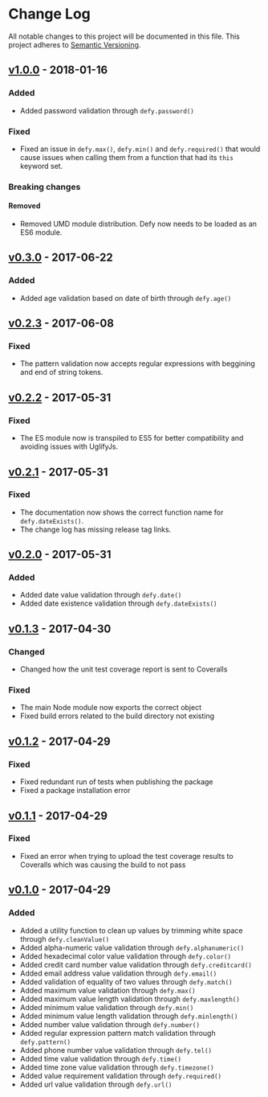 # Change Log

All notable changes to this project will be documented in this file.
This project adheres to [Semantic Versioning](http://semver.org/).


## [v1.0.0] - 2018-01-16
### Added

- Added password validation through `defy.password()`

### Fixed

- Fixed an issue in `defy.max()`, `defy.min()` and `defy.required()` that would cause issues when calling them from a function that had its `this` keyword set.

### Breaking changes

#### Removed

- Removed UMD module distribution. Defy now needs to be loaded as an ES6 module.



## [v0.3.0] - 2017-06-22
### Added

- Added age validation based on date of birth through `defy.age()`



## [v0.2.3] - 2017-06-08
### Fixed

- The pattern validation now accepts regular expressions with beggining and end of string tokens.



## [v0.2.2] - 2017-05-31
### Fixed

- The ES module now is transpiled to ES5 for better compatibility and avoiding issues with UglifyJs.


## [v0.2.1] - 2017-05-31
### Fixed

- The documentation now shows the correct function name for `defy.dateExists()`.
- The change log has missing release tag links.


## [v0.2.0] - 2017-05-31
### Added

- Added date value validation through `defy.date()`
- Added date existence validation through `defy.dateExists()`


## [v0.1.3] - 2017-04-30

### Changed

- Changed how the unit test coverage report is sent to Coveralls

### Fixed

- The main Node module now exports the correct object
- Fixed build errors related to the build directory not existing


## [v0.1.2] - 2017-04-29

### Fixed

- Fixed redundant run of tests when publishing the package
- Fixed a package installation error


## [v0.1.1] - 2017-04-29

### Fixed

- Fixed an error when trying to upload the test coverage results to Coveralls which was causing the build to not pass


## [v0.1.0] - 2017-04-29

### Added

- Added a utility function to clean up values by trimming white space through `defy.cleanValue()`
- Added alpha-numeric value validation through `defy.alphanumeric()`
- Added hexadecimal color value validation through `defy.color()`
- Added credit card number value validation through `defy.creditcard()`
- Added email address value validation through `defy.email()`
- Added validation of equality of two values through `defy.match()`
- Added maximum value validation through `defy.max()`
- Added maximum value length validation through `defy.maxlength()`
- Added minimum value validation through `defy.min()`
- Added minimum value length validation through `defy.minlength()`
- Added number value validation through `defy.number()`
- Added regular expression pattern match validation through `defy.pattern()`
- Added phone number value validation through `defy.tel()`
- Added time value validation through `defy.time()`
- Added time zone value validation through `defy.timezone()`
- Added value requirement validation through `defy.required()`
- Added url value validation through `defy.url()`


[Latest]: https://github.com/MrSlide/defy/tree/master
[Unreleased]: https://github.com/MrSlide/defy/tree/develop
[v1.0.0]: https://github.com/MrSlide/defy/tree/v1.0.0
[v0.3.0]: https://github.com/MrSlide/defy/tree/v0.3.0
[v0.2.3]: https://github.com/MrSlide/defy/tree/v0.2.3
[v0.2.2]: https://github.com/MrSlide/defy/tree/v0.2.2
[v0.2.1]: https://github.com/MrSlide/defy/tree/v0.2.1
[v0.2.0]: https://github.com/MrSlide/defy/tree/v0.2.0
[v0.1.3]: https://github.com/MrSlide/defy/tree/v0.1.3
[v0.1.2]: https://github.com/MrSlide/defy/tree/v0.1.2
[v0.1.1]: https://github.com/MrSlide/defy/tree/v0.1.1
[v0.1.0]: https://github.com/MrSlide/defy/tree/v0.1.0
